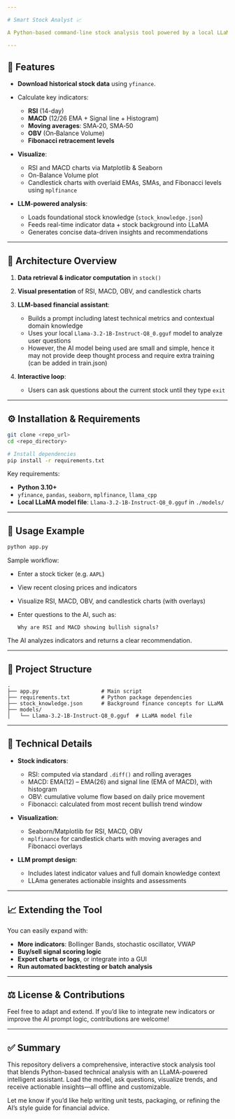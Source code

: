 ```yaml
---

# Smart Stock Analyst 📈

A Python-based command‑line stock analysis tool powered by a local LLaMA 3.2.1b model and technical indicators (RSI, MACD, OBV, Fibonacci, moving averages, candlestick charts). Designed to deliver data-driven recommendations and visual insights with minimal external dependencies.

---
```


## 🚀 Features

* **Download historical stock data** using `yfinance`.
* Calculate key indicators:

  * **RSI** (14-day)
  * **MACD** (12/26 EMA + Signal line + Histogram)
  * **Moving averages**: SMA‑20, SMA‑50
  * **OBV** (On‑Balance Volume)
  * **Fibonacci retracement levels**
* **Visualize**:

  * RSI and MACD charts via Matplotlib & Seaborn
  * On-Balance Volume plot
  * Candlestick charts with overlaid EMAs, SMAs, and Fibonacci levels using `mplfinance`
* **LLM-powered analysis**:

  * Loads foundational stock knowledge (`stock_knowledge.json`)
  * Feeds real-time indicator data + stock background into LLaMA
  * Generates concise data-driven insights and recommendations

---

## 🧠 Architecture Overview

1. **Data retrieval & indicator computation** in `stock()`
2. **Visual presentation** of RSI, MACD, OBV, and candlestick charts
3. **LLM-based financial assistant**:

   * Builds a prompt including latest technical metrics and contextual domain knowledge
   * Uses your local `Llama-3.2-1B-Instruct-Q8_0.gguf` model to analyze user questions
   * However, the AI model being used are small and simple, hence it may not provide deep thought process and require extra training (can be added in train.json)
4. **Interactive loop**:

   * Users can ask questions about the current stock until they type `exit`

---

## ⚙️ Installation & Requirements

```bash
git clone <repo_url>
cd <repo_directory>

# Install dependencies
pip install -r requirements.txt
```

Key requirements:

* **Python 3.10+**
* `yfinance`, `pandas`, `seaborn`, `mplfinance`, `llama_cpp`
* **Local LLaMA model file**: `Llama-3.2-1B-Instruct-Q8_0.gguf` in `./models/`

---

## 🧪 Usage Example

```bash
python app.py
```

Sample workflow:

* Enter a stock ticker (e.g. `AAPL`)
* View recent closing prices and indicators
* Visualize RSI, MACD, OBV, and candlestick charts (with overlays)
* Enter questions to the AI, such as:

  ```
  Why are RSI and MACD showing bullish signals?
  ```

The AI analyzes indicators and returns a clear recommendation.

---

## 📂 Project Structure

```
.
├── app.py                    # Main script
├── requirements.txt          # Python package dependencies
├── stock_knowledge.json      # Background finance concepts for LLaMA
├── models/
│   └── Llama‑3.2‑1B‑Instruct‑Q8_0.gguf  # LLaMA model file
```

---

## 📌 Technical Details

* **Stock indicators**:

  * RSI: computed via standard `.diff()` and rolling averages
  * MACD: EMA(12) – EMA(26) and signal line (EMA of MACD), with histogram
  * OBV: cumulative volume flow based on daily price movement
  * Fibonacci: calculated from most recent bullish trend window
* **Visualization**:

  * Seaborn/Matplotlib for RSI, MACD, OBV
  * `mplfinance` for candlestick charts with moving averages and Fibonacci overlays
* **LLM prompt design**:

  * Includes latest indicator values and full domain knowledge context
  * LLAma generates actionable insights and assessments

---

## 📈 Extending the Tool

You can easily expand with:

* **More indicators**: Bollinger Bands, stochastic oscillator, VWAP
* **Buy/sell signal scoring logic**
* **Export charts or logs**, or integrate into a GUI
* **Run automated backtesting or batch analysis**

---

## ⚖️ License & Contributions

Feel free to adapt and extend.
If you’d like to integrate new indicators or improve the AI prompt logic, contributions are welcome!

---

## ✅ Summary

This repository delivers a comprehensive, interactive stock analysis tool that blends Python-based technical analysis with an LLaMA-powered intelligent assistant. Load the model, ask questions, visualize trends, and receive actionable insights—all offline and customizable.

Let me know if you’d like help writing unit tests, packaging, or refining the AI’s style guide for financial advice.
